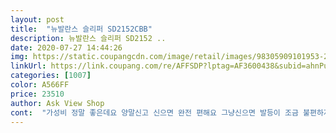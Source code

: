 ```yaml
---
layout: post 
title:  "뉴발란스 슬리퍼 SD2152CBB" 
description: 뉴발란스 슬리퍼 SD2152 ..
date: 2020-07-27 14:44:26 
img: https://static.coupangcdn.com/image/retail/images/98305909101953-27fbf865-19f3-4cad-a520-244429680acb.jpg 
linkUrl: https://link.coupang.com/re/AFFSDP?lptag=AF3600438&subid=ahnPublicAsk&pageKey=1568854467&itemId=2682776150&vendorItemId=70628428181&traceid=V0-113-ce4a492d154748e2 
categories: [1007] 
color: A566FF 
price: 23510 
author: Ask View Shop 
cont:  "가성비 정말 좋은데요 양말신고 신으면 완전 편해요 그냥신으면 발등이 조금 불편하지만 신다보면 못느낄정도 발볼이넓은데 신었을때 발볼도 편하고 좋아요<br/>그렇다고 너무 딱딱하지도 않고!<br/>남자친구 개취로는 너무 말랑하지 않아서 좋가고 하더라구여◡̈<br/>남자친구 회사에서 신으라고 선물로 사줬는데<br/>발등도 부드럽게 감싸주고 아프거나 거칠지 않습니다.<br/><br/>발등은 벨크로로 되어 있어서 어느정도 조정이 가능하고요.<br/> 느낌도 불편하지 않네요.<br/><br/>발은 편합니다.<br/> 밑창은 아주 푹신한 편은 아니고요.<br/> 중간에서 약간 하드한 느낌정도?<br/>발이 굉장히 편하고 좋습니다<br/>신발이 사이즈보다 훨 커보이는게 좀 있긴 한데요.<br/><br/>저는 추천해요!<br/>집에서 편하기 신기 좋을것 같아요.<br/><br/>찍찍이가 조절이 되서 편하다고 만족스러워했습니다!<br/>" 
---
```

